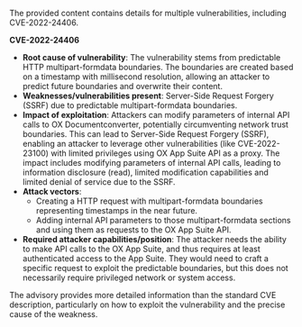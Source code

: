 The provided content contains details for multiple vulnerabilities, including CVE-2022-24406.

**CVE-2022-24406**

*   **Root cause of vulnerability**:  The vulnerability stems from predictable HTTP multipart-formdata boundaries. The boundaries are created based on a timestamp with millisecond resolution, allowing an attacker to predict future boundaries and overwrite their content.
*   **Weaknesses/vulnerabilities present**: Server-Side Request Forgery (SSRF) due to predictable multipart-formdata boundaries.
*   **Impact of exploitation**: Attackers can modify parameters of internal API calls to OX Documentconverter, potentially circumventing network trust boundaries. This can lead to Server-Side Request Forgery (SSRF), enabling an attacker to leverage other vulnerabilities (like CVE-2022-23100) with limited privileges using OX App Suite API as a proxy.  The impact includes modifying parameters of internal API calls, leading to information disclosure (read), limited modification capabilities and limited denial of service due to the SSRF.
*   **Attack vectors**:
    *   Creating a HTTP request with multipart-formdata boundaries representing timestamps in the near future.
    *   Adding internal API parameters to those multipart-formdata sections and using them as requests to the OX App Suite API.
*   **Required attacker capabilities/position**: The attacker needs the ability to make API calls to the OX App Suite, and thus requires at least authenticated access to the App Suite. They would need to craft a specific request to exploit the predictable boundaries, but this does not necessarily require privileged network or system access.

The advisory provides more detailed information than the standard CVE description, particularly on how to exploit the vulnerability and the precise cause of the weakness.